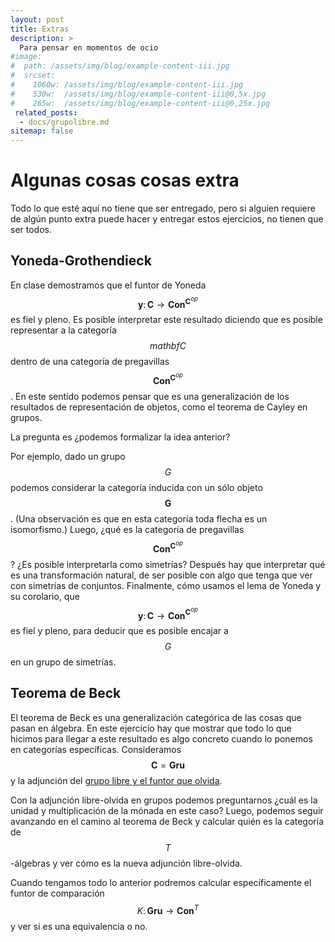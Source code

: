 ```yaml
---
layout: post
title: Extras
description: >
  Para pensar en momentos de ocio
#image: 
#  path: /assets/img/blog/example-content-iii.jpg
#  srcset:
#    1060w: /assets/img/blog/example-content-iii.jpg
#    530w:  /assets/img/blog/example-content-iii@0,5x.jpg
#    265w:  /assets/img/blog/example-content-iii@0,25x.jpg
 related_posts:
  - docs/grupolibre.md
sitemap: false
---
```


# Algunas cosas cosas extra
Todo lo que esté aquí no tiene que ser entregado, pero si alguien requiere de algún punto extra puede hacer y entregar estos ejercicios, no tienen que ser todos.

## Yoneda-Grothendieck
En clase demostramos que el funtor de Yoneda $$\mathbf{y}\colon\mathbf{C}\to\mathbf{Con}^{\mathbf{C}^{op}}$$ es fiel y pleno.
Es posible interpretar este resultado diciendo que es posible representar a la categoría $$mathbf{C}$$ dentro de una
categoría de pregavillas $$\mathbf{Con}^{\mathbf{C}^{op}}$$. En este sentido podemos pensar que es una generalización de los resultados de representación de objetos, como el teorema de Cayley en grupos.

La pregunta es ¿podemos formalizar la idea anterior? 

Por ejemplo, dado un grupo $$G$$ podemos considerar la categoría inducida con un sólo objeto $$\mathbf{G}$$. (Una 
observación es que en esta categoría toda flecha es un isomorfismo.) Luego, ¿qué es la categoría de pregavillas 
$$\mathbf{Con}^{\mathbf{C}^{op}}$$? ¿Es posible interpretarla como simetrías? Después hay que interpretar qué es una 
transformación natural, de ser posible con algo que tenga que ver con simetrías de conjuntos. Finalmente, cómo usamos el 
lema de Yoneda y su corolario, que $$\mathbf{y}\colon\mathbf{C}\to\mathbf{Con}^{\mathbf{C}^{op}}$$ es fiel y pleno, para 
deducir que es posible encajar a $$G$$ en un grupo de simetrías.

## Teorema de Beck
El teorema de Beck es una generalización categórica de las cosas que pasan en álgebra. En este ejercicio hay que mostrar que todo lo que hicimos para llegar a este resultado es algo concreto cuando lo ponemos en categorías específicas. Consideramos $$\mathbf{C}=\mathbf{Gru}$$ y la adjunción del 
[grupo libre y el funtor que olvida](./../../docs/grupolibre.md). 

Con la adjunción libre-olvida en grupos podemos preguntarnos ¿cuál es la unidad y multiplicación de la mónada en este caso?
Luego, podemos seguir avanzando en el camino al teorema de Beck y calcular quién es la categoría de $$T$$-álgebras y ver cómo es la nueva adjunción libre-olvida.

Cuando tengamos todo lo anterior podremos calcular específicamente el funtor de comparación
$$K\colon\mathbf{Gru}\to\mathbf{Con}^T$$ y ver si es una equivalencia o no.